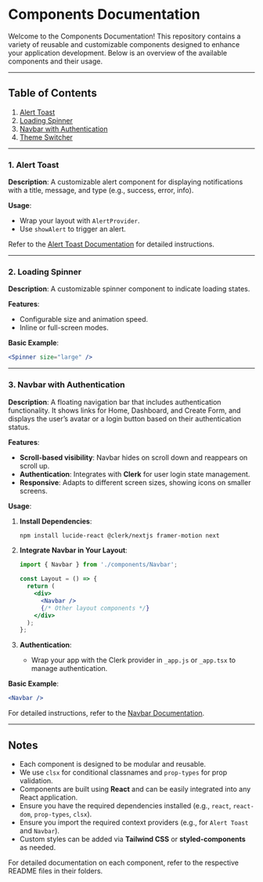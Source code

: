 # Components Documentation

Welcome to the Components Documentation! This repository contains a variety of reusable and customizable components designed to enhance your application development. Below is an overview of the available components and their usage.

---

## Table of Contents

1. [Alert Toast](#Alert-Toast)
2. [Loading Spinner](#loading-spinner)
3. [Navbar with Authentication](#navbar-with-authentication)
4. [Theme Switcher](#Theme-Toogle)

---

### 1. Alert Toast
**Description**: A customizable alert component for displaying notifications with a title, message, and type (e.g., success, error, info).

**Usage**:
- Wrap your layout with `AlertProvider`.
- Use `showAlert` to trigger an alert.

Refer to the [Alert Toast Documentation](./AlertToast/README.md) for detailed instructions.

---

### 2. Loading Spinner
**Description**: A customizable spinner component to indicate loading states.

**Features**:
- Configurable size and animation speed.
- Inline or full-screen modes.

**Basic Example**:
```jsx
<Spinner size="large" />
```

---

### 3. Navbar with Authentication
**Description**: A floating navigation bar that includes authentication functionality. It shows links for Home, Dashboard, and Create Form, and displays the user’s avatar or a login button based on their authentication status.

**Features**:
- **Scroll-based visibility**: Navbar hides on scroll down and reappears on scroll up.
- **Authentication**: Integrates with **Clerk** for user login state management.
- **Responsive**: Adapts to different screen sizes, showing icons on smaller screens.

**Usage**:
1. **Install Dependencies**:
   ```bash
   npm install lucide-react @clerk/nextjs framer-motion next
   ```

2. **Integrate Navbar in Your Layout**:
   ```jsx
   import { Navbar } from './components/Navbar';

   const Layout = () => {
     return (
       <div>
         <Navbar />
         {/* Other layout components */}
       </div>
     );
   };
   ```

3. **Authentication**:
   - Wrap your app with the Clerk provider in `_app.js` or `_app.tsx` to manage authentication.

**Basic Example**:
```jsx
<Navbar />
```

For detailed instructions, refer to the [Navbar Documentation](./Navbar/README.md).

---

## Notes
- Each component is designed to be modular and reusable.
- We use `clsx` for conditional classnames and `prop-types` for prop validation.
- Components are built using **React** and can be easily integrated into any React application.
- Ensure you have the required dependencies installed (e.g., `react`, `react-dom`, `prop-types`, `clsx`).
- Ensure you import the required context providers (e.g., for `Alert Toast` and `Navbar`).
- Custom styles can be added via **Tailwind CSS** or **styled-components** as needed.

For detailed documentation on each component, refer to the respective README files in their folders.
